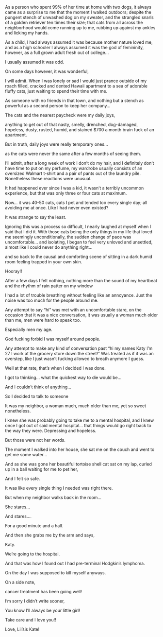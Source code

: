 
As a person who spent 99% of her time at home with two dogs, it always came as a surprise to me that the moment I walked outdoors; despite the pungent stench of unwashed dog on my sweater, and the strangled snarls of a golden retriever ten times their size; that cats from all across the neighborhood would come running up to me, rubbing up against my ankles and licking my hands. 


As a child, I had always assumed it was because mother nature loved me, and as a high schooler I always assumed it was the god of femininity, however, as a full grown adult fresh out of college… 


I usually assumed it was odd. 


On some days however, it was wonderful, 


I will admit. When I was lonely or sad I would just prance outside of my roach filled, cracked and dented Hawaii apartment to a sea of adorable fluffy cats, just waiting to spend their time with me. 


As someone with no friends in that town, and nothing but a stench as powerful as a second person to keep her company… 


The cats and the nearest paycheck were my daily joys,


anything to get out of that nasty, smelly, drenched, dog-damaged, hopeless, dusty, rusted, humid, and stained $700 a month brain fuck of an apartment. 


But in truth, daily joys were really temporary ones… 


as the cats were never the same after a few months of seeing them. 


I’ll admit, after a long week of work I don’t do my hair, and I definitely don’t have time to put on my perfume, my wardrobe usually consists of an oversized Walmart t-shirt and a pair of pants out of the laundry pile. Nonetheless these reactions were unusual. 


It had happened ever since I was a kid, it wasn’t a terribly uncommon experience, but that was only three or four cats at maximum. 


Now… it was 40-50 cats, cats I pet and tended too every single day; all avoiding me at once. Like I had never even existed? 


It was strange to say the least. 


Ignoring this was a process so difficult, I nearly laughed at myself when I said that I did it. With those cats being the only things in my life that loved me seemingly unconditionally, the sudden change of pace was uncomfortable… and isolating, I began to feel very unloved and unsettled, almost like I could never do anything right…  


and so back to the causal and comforting scene of sitting in a dark humid room feeling trapped in your own skin.


Hooray!! 


After a few days I felt nothing, nothing more than the sound of my heartbeat and the rhythm of rain patter on my window 


I had a lot of trouble breathing without feeling like an annoyance. Just the noise was too much for the people around me.


Any attempt to say “hi” was met with an uncomfortable stare, on the occasion that it was a nice conversation, it was usually a woman much older than me, men were hard to speak too. 


Especially men my age.


God fucking forbid I was myself around people.


Any attempt to make any kind of conversation past “hi my names Katy I’m 27 I work at the grocery store down the street!” Was treated as if it was an overstep, like I just wasn’t fucking allowed to breath anymore I guess.


Well at that rate, that’s when I decided I was done.


I got to thinking… what the quickest way to die would be…


 And I couldn’t think of anything…


So I decided to talk to someone


It was my neighbor, a woman much, much older than me, yet so sweet nonetheless.


I knew she was probably going to take me to a mental hospital, and I knew once I got out of said mental hospital… that things would go right back to the way they were. Depressing and hopeless.


But those were not her words.




The moment I walked into her house, she sat me on the couch and went to get me some water…


And as she was gone her beautiful tortoise shell cat sat on my lap, curled up in a ball waiting for me to pet her, 

And I felt so safe.


It was like every single thing I needed was right there.


But when my neighbor walks back in the room…





She stares…


And stares….


For a good minute and a half.


And then she grabs me by the arm and says, 


Katy. 


We’re going to the hospital.



And that was how I found out I had pre-terminal Hodgkin’s lymphoma.


On the day I was supposed to kill myself anyways.


On a side note, 

cancer treatment has been going well!

I’m sorry I didn’t write sooner,


You know I’ll always be your little girl!

Take care and I love you!!



Love,
Lil’sis Kate!